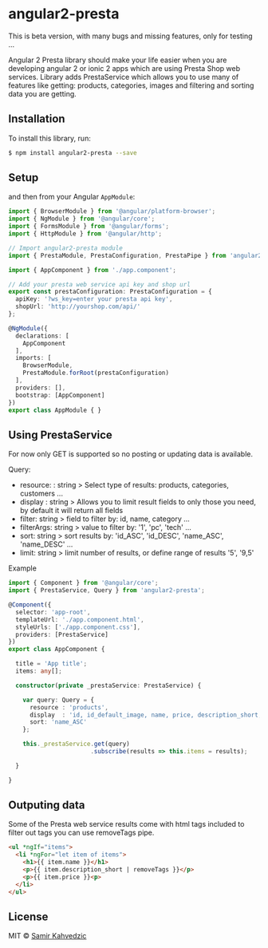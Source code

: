# angular2-presta

This is beta version, with many bugs and missing features, only for testing ...

Angular 2 Presta library should make your life easier when you are developing angular 2 or ionic 2 apps which are using Presta Shop web services. Library adds PrestaService which allows you to use many of features like getting: products, categories, images and filtering and sorting data you are getting.

## Installation

To install this library, run:

```bash
$ npm install angular2-presta --save
```

## Setup

and then from your Angular `AppModule`:

```typescript
import { BrowserModule } from '@angular/platform-browser';
import { NgModule } from '@angular/core';
import { FormsModule } from '@angular/forms';
import { HttpModule } from '@angular/http';

// Import angular2-presta module
import { PrestaModule, PrestaConfiguration, PrestaPipe } from 'angular2-presta';

import { AppComponent } from './app.component';

// Add your presta web service api key and shop url
export const prestaConfiguration: PrestaConfiguration = {
  apiKey: '?ws_key=enter your presta api key',
  shopUrl: 'http://yourshop.com/api/'
};

@NgModule({
  declarations: [
    AppComponent
  ],
  imports: [
    BrowserModule,
    PrestaModule.forRoot(prestaConfiguration)
  ],
  providers: [],
  bootstrap: [AppComponent]
})
export class AppModule { }
```

## Using PrestaService

For now only GET is supported so no posting or updating data is available.

Query:
  * resource: : string > Select type of results: products, categories, customers ...
  * display : string > Allows you to limit result fields to only those you need, by default it will return all fields
  * filter: string > field to filter by: id, name, category ...
  * filterArgs: string > value to filter by: '1', 'pc', 'tech' ...
  * sort: string > sort results by: 'id_ASC', 'id_DESC', 'name_ASC', 'name_DESC' ...
  * limit: string > limit number of results, or define range of results '5', '9,5'

Example
```typescript
import { Component } from '@angular/core';
import { PrestaService, Query } from 'angular2-presta';

@Component({
  selector: 'app-root',
  templateUrl: './app.component.html',
  styleUrls: ['./app.component.css'],
  providers: [PrestaService]
})
export class AppComponent {

  title = 'App title';
  items: any[];

  constructor(private _prestaService: PrestaService) {

    var query: Query = {
      resource : 'products',
      display  : 'id, id_default_image, name, price, description_short, condition',
      sort: 'name_ASC'
    };

    this._prestaService.get(query)
                       .subscribe(results => this.items = results);

  }

}
```

## Outputing data

Some of the Presta web service results come with html tags included to filter out tags you can use removeTags pipe.

```html
<ul *ngIf="items">
  <li *ngFor="let item of items">
    <h1>{{ item.name }}</h1>
    <p>{{ item.description_short | removeTags }}</p>
    <p>{{ item.price }}<p>
  </li>
</ul>
```

## License

MIT © [Samir Kahvedzic](mailto:akirapowered@gmail.com)
